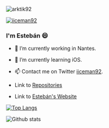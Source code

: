 <p align="left">
 <img src="https://komarev.com/ghpvc/?username=arktik92&label=Profile%20views&color=0e75b6&style=flat"
                     alt="arktik92"/>
 </p>
       
<p align="left">
<a href="https://twitter.com/iiceman92" target="blank"><img
        src="https://img.shields.io/twitter/follow/iiceman92?logo=twitter&style=for-the-badge" alt="iiceman92"/></a>
</p>

### I'm Estebán 😄

- 🔭 I’m currently working in Nantes.
- 🌱 I’m currently learning iOS.
- 📫 Contact me on Twitter [iiceman92](https://twitter.com/iiceman92).

- Link to [Repositories](https://github.com/arktik92?tab=repositories)
- Link to [Estebán's Website](https://github.io/arktik92)

[![Top Langs](https://github-readme-stats.vercel.app/api/top-langs/?username=arktik92&hide=html)](https://github.com/anuraghazra/github-readme-stats)

![Github stats](https://github-readme-stats.vercel.app/api?username=arktik92&show_icons=true&theme=merko)


<!--
**arktik92/arktik92** is a ✨ _special_ ✨ repository because its `README.md` (this file) appears on your GitHub profile.

Here are some ideas to get you started:

- 🔭 I’m currently working on ...
- 🌱 I’m currently learning ...
- 👯 I’m looking to collaborate on ...
- 🤔 I’m looking for help with ...
- 💬 Ask me about ...
- 📫 How to reach me: ...
- 😄 Pronouns: ...
- ⚡ Fun fact: ...
-->
